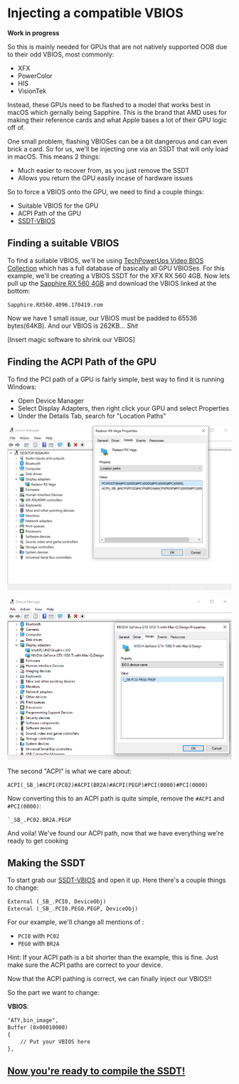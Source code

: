 # Injecting a compatible VBIOS

**Work in progress**

So this is mainly needed for GPUs that are not natively supported OOB due to their odd VBIOS, most commonly:

* XFX
* PowerColor
* HIS
* VisionTek

Instead, these GPUs need to be flashed to a model that works best in macOS which gernally being Sapphire. This is the brand that AMD uses for making their reference cards and what Apple bases a lot of their GPU logic off of. 

One small problem, flashing VBIOSes can be a bit dangerous and can even brick a card. So for us, we'll be injecting one via an SSDT that will only load in macOS. This means 2 things:

* Much easier to recover from, as you just remove the SSDT
* Allows you return the GPU easily incase of hardware issues

So to force a VBIOS onto the GPU, we need to find a couple things:

* Suitable VBIOS for the GPU
* ACPI Path of the GPU
* [SSDT-VBIOS]()


## Finding a suitable VBIOS

To find a suitable VBIOS, we'll be using [TechPowerUps Video BIOS Collection](https://www.techpowerup.com/vgabios/) which has a full database of basically all GPU VBIOSes. For this example, we'll be creating a VBIOS SSDT for the XFX RX 560 4GB. Now lets pull up the [Sapphire RX 560 4GB](https://www.techpowerup.com/vgabios/192320/sapphire-rx560-4096-170419) and download the VBIOS linked at the bottom:

```
Sapphire.RX560.4096.170419.rom
```
Now we have 1 small issue, our VBIOS must be padded to 65536 bytes(64KB). And our VBIOS is 262KB... *Shit*

[Insert magic software to shrink our VBIOS]














## Finding the ACPI Path of the GPU

To find the PCI path of a GPU is fairly simple, best way to find it is running Windows: 

* Open Device Manager
* Select Display Adapters, then right click your GPU and select Properties
* Under the Details Tab, search for "Location Paths"

![](/images/Desktops/amd.png)

![Credit to 1Revenger1 for the image](/images/Desktops/nvidia.png)


The second "ACPI" is what we care about:
```
ACPI(_SB_)#ACPI(PC02)#ACPI(BR2A)#ACPI(PEGP)#PCI(0000)#PCI(0000)
```

Now converting this to an ACPI path is quite simple, remove the `#ACPI` and `#PCI(0000)`:

```
`_SB_.PC02.BR2A.PEGP
```
And voila! We've found our ACPI path, now that we have everything we're ready to get cooking

## Making the SSDT

To start grab our [SSDT-VBIOS]() and open it up. Here there's a couple things to change:

```
External (_SB_.PCI0, DeviceObj)
External (_SB_.PCI0.PEG0.PEGP, DeviceObj)
```
For our example, we'll change all mentions of :

* `PCI0` with `PC02`
* `PEG0` with `BR2A`

Hint: If your ACPI path is a bit shorter than the example, this is fine. Just make sure the ACPI paths are correct to your device.

Now that the ACPI pathing is correct, we can finally inject our VBIOS!!

So the part we want to change:

**VBIOS**:
```
"ATY,bin_image", 
Buffer (0x00010000)
{
    // Put your VBIOS here
},
```


## [Now you're ready to compile the SSDT!](/Manual/compile.md)

